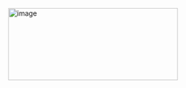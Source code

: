 <img width="344" height="147" alt="image" src="https://github.com/user-attachments/assets/acc80b6c-19fa-45a3-b840-eb7324ad42a3" />
